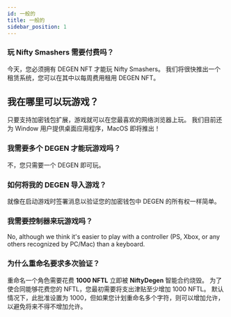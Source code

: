```yaml
---
id: 一般的
title: 一般的
sidebar_position: 1
---
```


### **玩 Nifty Smashers 需要付费吗？**

今天，您必须拥有 DEGEN NFT 才能玩 Nifty Smashers。 我们将很快推出一个租赁系统，您可以在其中以每周费用租用 DEGEN NFT。

## 我在哪里可以玩游戏？

只要支持加密钱包扩展，游戏就可以在您最喜欢的网络浏览器上玩。 我们目前还为 Window 用户提供桌面应用程序，MacOS 即将推出！

### **我需要多个 DEGEN 才能玩游戏吗？**

不，您只需要一个 DEGEN 即可玩。

### 如何将我的 DEGEN 导入游戏？

就像在启动游戏时签署消息以验证您的加密钱包中 DEGEN 的所有权一样简单。

### **我需要控制器来玩游戏吗？**

No, although we think it's easier to play with a controller (PS, Xbox, or any others recognized by PC/Mac) than a keyboard.

### 为什么重命名要求多次验证？

重命名一个角色需要花费 **1000 NFTL** 立即被 **NiftyDegen** 智能合约烧毁。 为了使合同能够花费您的 NFTL，您最初需要将支出津贴至少增加 1000 NFTL。 默认情况下，此批准设置为 1000，但如果您计划重命名多个字符，则可以增加允许，以避免将来不得不增加允许。
